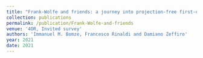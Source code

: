 ```yaml
---
title: "Frank-Wolfe and friends: a journey into projection-free first-order optimization methods"
collection: publications
permalink: /publication/Frank-Wolfe-and-friends
venue: '4OR, Invited survey'
authors: 'Immanuel M. Bomze, Francesco Rinaldi and Damiano Zeffiro'
year: 2021
date: 2021
---
```

